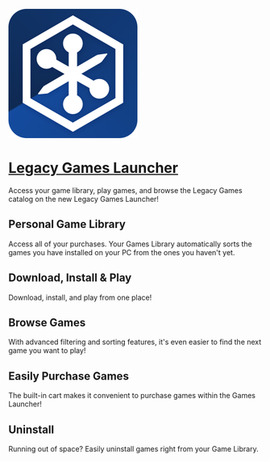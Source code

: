 ﻿![legacy-games-launcher Logo](https://raw.githubusercontent.com/Zoullx/chocolatey-packages/master/icons/legacy-games-launcher.png "Legacy Games Launcher Logo")

# [Legacy Games Launcher](https://community.chocolatey.org/packages/legacy-games-launcher)

Access your game library, play games, and browse the Legacy Games catalog on the new Legacy Games Launcher!

## Personal Game Library

Access all of your purchases. Your Games Library automatically sorts the games you have installed on your PC from the ones you haven't yet.

## Download, Install &amp; Play

Download, install, and play from one place!

## Browse Games

With advanced filtering and sorting features, it's even easier to find the next game you want to play!

## Easily Purchase Games

The built-in cart makes it convenient to purchase games within the Games Launcher!

## Uninstall

Running out of space? Easily uninstall games right from your Game Library.